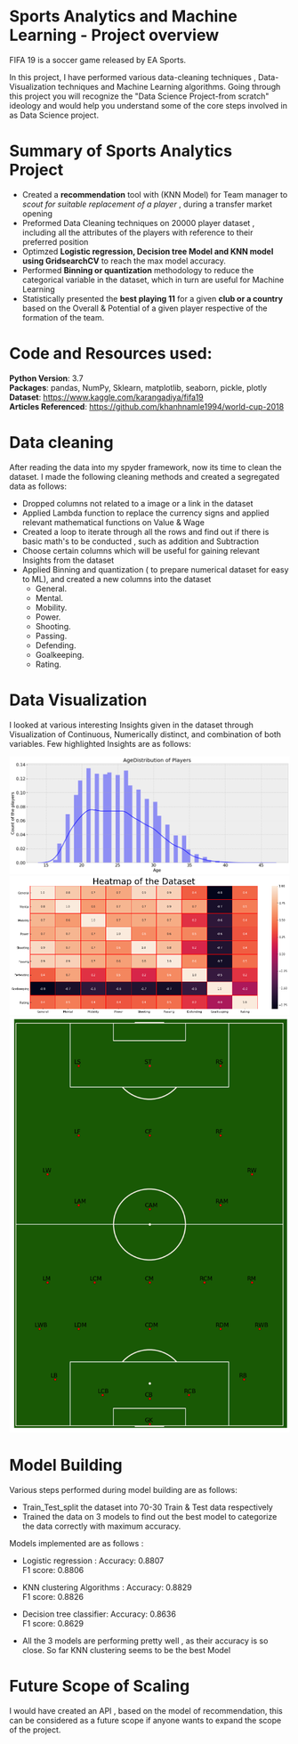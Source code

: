 # Sports Analytics and Machine Learning - Project overview
 FIFA 19 is a soccer game released by EA Sports.

In this project, I have performed various data-cleaning techniques , Data-Visualization techniques and Machine Learning algorithms.
Going through this project you will recognize the "Data Science Project-from scratch" ideology and would help you understand some of the core steps involved
in as Data Science project.


# Summary of Sports Analytics Project
- Created a **recommendation** tool with (KNN Model) for Team manager to *scout for suitable replacement of a player* , during a transfer market opening
- Preformed Data Cleaning techniques on 20000 player dataset , including all the attributes of the players with reference to their preferred position
- Optimzed **Logistic regression, Decision tree Model and KNN model using GridsearchCV** to reach the max model accuracy.
- Performed **Binning or quantization** methodology to reduce the categorical variable in the dataset, which in turn are useful for Machine Learning
- Statistically presented the **best playing 11** for a given **club or a country** based on the Overall & Potential of a given player respective of the formation of the team.

# Code and Resources used:

**Python Version**: 3.7  
**Packages**: pandas, NumPy, Sklearn, matplotlib, seaborn, pickle, plotly  
**Dataset**: https://www.kaggle.com/karangadiya/fifa19  
**Articles Referenced**: https://github.com/khanhnamle1994/world-cup-2018  


# Data cleaning

After reading the data into my spyder framework, now its time to clean the dataset. I made the following cleaning methods and created a segregated data as follows:
- Dropped columns not related to a image or a link in the dataset
- Applied Lambda function to replace the currency signs and applied relevant mathematical functions on Value & Wage
- Created a loop to iterate through all the rows and find out if there is basic math's to be conducted , such as addition and Subtraction
- Choose certain columns which will be useful for gaining relevant Insights from the dataset
- Applied Binning and quantization ( to prepare numerical dataset for easy to ML), and created a new columns into the dataset
  * General.
  * Mental.
  * Mobility.
  * Power.
  * Shooting.
  * Passing.
  * Defending.
  * Goalkeeping.
  * Rating.

# Data Visualization

I looked at various interesting Insights given in the dataset through Visualization of Continuous, Numerically distinct, and combination of both variables. Few highlighted Insights are as follows:

![alt text](https://github.com/sheelpatel29/Sports-Analytics/blob/master/Univariate%20Analysis%201.png "Distribution of Age")
![alt text](https://github.com/sheelpatel29/Sports-Analytics/blob/master/Correlation%20matrix.png "Correlation matrix")
![alt text](https://github.com/sheelpatel29/Sports-Analytics/blob/master/soccer%20position%20mapping.png "Soccer Position Map")


# Model Building

Various steps performed during model building are as follows:
- Train_Test_split the dataset into 70-30 Train & Test data respectively
- Trained the data on 3 models to find out the best model to categorize the data correctly with maximum accuracy.

 Models implemented are as follows :
- Logistic regression : Accuracy:  0.8807  
                        F1 score:  0.8806     
- KNN clustering Algorithms : Accuracy:  0.8829  
                              F1 score:  0.8826  
- Decision tree classifier:  Accuracy:  0.8636  
                             F1 score:  0.8629  

- All the 3 models are performing pretty well , as their accuracy is so close. So far KNN clustering seems to be the best Model
# Future Scope of Scaling

I would have created an API , based on the model of recommendation, this can be considered as a future scope if anyone wants to expand the scope of the project.
